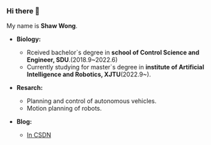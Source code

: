 ### Hi there 👋

My name is **Shaw Wong**.<br>

* **Biology:**<br>
  * Rceived bachelor\`s degree in **school of Control Science and Engineer, SDU**.(2018.9~2022.6)<br>
  * Currently studying for master\`s degree in **institute of Artificial Intelligence and Robotics, XJTU**(2022.9~).<br>

* **Resarch:**<br>
  * Planning and control of autonomous vehicles.<br>
  * Motion planning of robots.<br>
* **Blog:**<br>
  * [In CSDN](https://blog.csdn.net/JulyThirteenth?spm=1000.2115.3001.5343)

